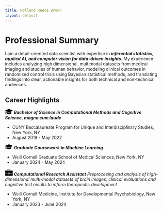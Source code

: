```yaml
---
title: Holland Reece Brown
layout: default
---
```


# Professional Summary
I am a detail-oriented data scientist with expertise in **_inferential statistics, applied AI, and computer vision for data-driven insights_**. My experience includes analyzing high dimensional, multimodal datasets from medical imaging and studies of human behavior, modeling clinical outcomes in randomized control trials using Bayesian statistical methods, and translating findings into clear, actionable insights for both technical and non-technical audiences.

## Career Highlights
<img src="images/grad-cap.png" alt="School" width="25"> **_Bachelor of Science in Computational Methods and Cognitive Science, *magna cum laude*_**
- CUNY Baccalaureate Program for Unique and Interdisciplinary Studies, New York, NY
- August 2019 - May 2022

<img src="images/grad-cap.png" alt="School" width="25"> **_Graduate Coursework in Machine Learning_**
- Weill Cornell Graduate School of Medical Sciences, New York, NY
- January 2024 - May 2024

<img src="images/briefcase.jpg" alt="Work" width="25"> **_Computational Research Assistant_**
*Preprocesing and analysis of high-dimensional multi-modal datasets of brain images, clinical evaluations and cognitive test results to inform therapeutic development*
- Weill Cornell Medicine, Institute for Developmental Psychobiology, New York, NY
- January 2023 - June 2024
